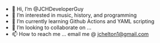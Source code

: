 - 👋 Hi, I’m @JCHDeveloperGuy
- 👀 I’m interested in music, history, and programming
- 🌱 I’m currently learning Github Actions and YAML scripting
- 💞️ I’m looking to collaborate on ...
- 📫 How to reach me ...  email me @ jchelton1@gmail.com

<!---
JCHDeveloperGuy/JCHDeveloperGuy is a ✨ special ✨ repository because its `README.md` (this file) appears on your GitHub profile.
You can click the Preview link to take a look at your changes.
--->
